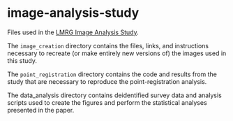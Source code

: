 # image-analysis-study

Files used in the [LMRG Image Analysis Study](https://sites.google.com/view/lmrg-image-analysis-study). 

The `image_creation` directory contains the files, links, and instructions necessary to recreate (or make entirely new versions of) the images used in this study.

The `point_registration` directory contains the code and results from the study that are necessary to reproduce the point-registration analysis.

The data_analysis directory contains deidentified survey data and analysis scripts used to create the figures and perform the statistical analyses presented in the paper.


